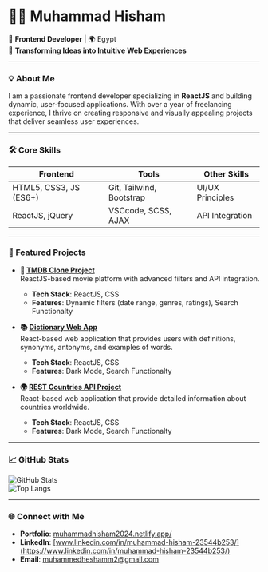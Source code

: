 # 👨‍💻 Muhammad Hisham  

🚀 **Frontend Developer** | 🌍 Egypt  
🔎 **Transforming Ideas into Intuitive Web Experiences**  

---

### 💡 About Me  
I am a passionate frontend developer specializing in **ReactJS** and building dynamic, user-focused applications. With over a year of freelancing experience, I thrive on creating responsive and visually appealing projects that deliver seamless user experiences.

---

### 🛠️ Core Skills  

| **Frontend**         | **Tools**         | **Other Skills**     |
|-----------------------|-------------------|----------------------|
| HTML5, CSS3, JS (ES6+) | Git, Tailwind, Bootstrap | UI/UX Principles     |
| ReactJS, jQuery       | VSCcode, SCSS, AJAX   | API Integration      |

---

### 🌟 Featured Projects  

- **🎥 [TMDB Clone Project](https://tmdb-clone2024.vercel.app/)**  
  ReactJS-based movie platform with advanced filters and API integration.  
  - **Tech Stack**: ReactJS, CSS  
  - **Features**: Dynamic filters (date range, genres, ratings), Search Functionalty

- **📚 [Dictionary Web App](https://dictionary-web-app-lovat.vercel.app/)**  
  React-based web application that provides users with definitions, synonyms, antonyms, and examples of words.
  - **Tech Stack**: ReactJS, CSS  
  - **Features**: Dark Mode, Search Functionalty

- **🌍 [REST Countries API Project](https://github.com/your-repo-link)**  
  React-based web application that provide detailed information about countries worldwide.  
  - **Tech Stack**: ReactJS, CSS
  - **Features**: Dark Mode, Search Functionalty

---

### 📈 GitHub Stats  

![GitHub Stats](https://github-readme-stats.vercel.app/api?username=yourusername&show_icons=true&theme=tokyonight)  
![Top Langs](https://github-readme-stats.vercel.app/api/top-langs/?username=yourusername&layout=compact&theme=tokyonight)  

---

### 🌐 Connect with Me  

- **Portfolio**: [muhammadhisham2024.netlify.app/](https://muhammadhisham2024.netlify.app/)  
- **LinkedIn**: [www.linkedin.com/in/muhammad-hisham-23544b253/](https://www.linkedin.com/in/muhammad-hisham-23544b253/)
- **Email**: [muhammedheshamm2@gmail.com](mailto:https://muhammedheshamm2@gmail.com)  
